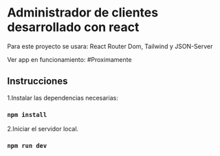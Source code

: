 # Administrador de clientes desarrollado con react

Para este proyecto se usara: React Router Dom, Tailwind y JSON-Server

Ver app en funcionamiento:
#Proximamente

## Instrucciones

1.Instalar las dependencias necesarias:

### `npm install`

2.Iniciar el servidor local.

### `npm run dev`
